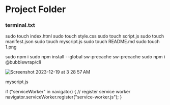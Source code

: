 # Project Folder

### terminal.txt
sudo touch index.html
sudo touch style.css
sudo touch script.js
sudo touch manifest.json
sudo touch myscript.js
sudo touch README.md
sudo touch 1.png


sudo npm i
sudo npm install --global sw-precache
sw-precache
sudo npm i @bubblewrap/cli

![Screenshot 2023-12-19 at 3 28 57 AM](https://github.com/sudo-self/project/assets/119916323/ab714da0-0526-4ab1-9a4f-c66b730a9fc9)



myscript.js  

if ("serviceWorker" in navigator) { // register service worker navigator.serviceWorker.register("service-worker.js"); }
